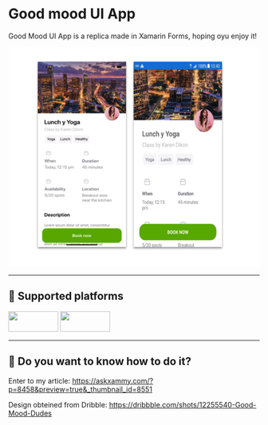 # Good mood UI App

<p>Good Mood UI App is a replica made in Xamarin Forms, hoping oyu enjoy it!</p>

<p align="center">
<img src="https://github.com/LeomarisReyes/GoodMoodUI/blob/master/Images/AskXammy_GoodModd_Main.png" height="440" width="520" title="BlueApronSample"/>
</p>

<hr />

## 📱  Supported platforms
<a target="_blank"><img src="https://img.shields.io/badge/-Android-%239fc137" height="41" width="100"></a>
<a target="_blank"><img src="https://img.shields.io/badge/-iOS-%23f8f8f8" height="41" width="100"></a>

<hr />

## 📒  Do you want to know how to do it?
<p> Enter to my article: <a href="https://askxammy.com/?p=8458&preview=true&_thumbnail_id=8551" Target="_blank">https://askxammy.com/?p=8458&preview=true&_thumbnail_id=8551</a></p>
<p> Design obteined from Dribble:  <a href="https://dribbble.com/shots/12255540-Good-Mood-Dudes" Target="_blank">https://dribbble.com/shots/12255540-Good-Mood-Dudes</a></p>

